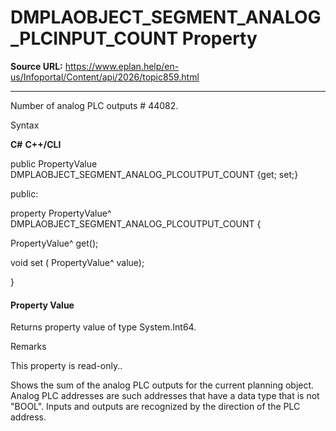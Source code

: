 # DMPLAOBJECT_SEGMENT_ANALOG_PLCINPUT_COUNT Property

**Source URL:** https://www.eplan.help/en-us/Infoportal/Content/api/2026/topic859.html

---

Number of analog PLC outputs # 44082.

Syntax

**C#**
**C++/CLI**


public PropertyValue DMPLAOBJECT_SEGMENT_ANALOG_PLCOUTPUT_COUNT {get; set;}

public:

property PropertyValue^ DMPLAOBJECT_SEGMENT_ANALOG_PLCOUTPUT_COUNT {

   PropertyValue^ get();

   void set (    PropertyValue^ value);

}


#### Property Value

Returns property value of type System.Int64.

Remarks

This property is read-only..

Shows the sum of the analog PLC outputs for the current planning object. Analog PLC addresses are such addresses that have a data type that is not "BOOL". Inputs and outputs are recognized by the direction of the PLC address.
